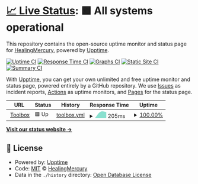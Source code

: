 # [📈 Live Status](https://status.zgriffin.com): <!--live status--> **🟩 All systems operational**

This repository contains the open-source uptime monitor and status page for [HealingMercury](https://status.zgriffin.com), powered by [Upptime](https://github.com/upptime/upptime).

[![Uptime CI](https://github.com/HealingMercury/upptime/workflows/Uptime%20CI/badge.svg)](https://github.com/HealingMercury/upptime/actions?query=workflow%3A%22Uptime+CI%22)
[![Response Time CI](https://github.com/HealingMercury/upptime/workflows/Response%20Time%20CI/badge.svg)](https://github.com/HealingMercury/upptime/actions?query=workflow%3A%22Response+Time+CI%22)
[![Graphs CI](https://github.com/HealingMercury/upptime/workflows/Graphs%20CI/badge.svg)](https://github.com/HealingMercury/upptime/actions?query=workflow%3A%22Graphs+CI%22)
[![Static Site CI](https://github.com/HealingMercury/upptime/workflows/Static%20Site%20CI/badge.svg)](https://github.com/HealingMercury/upptime/actions?query=workflow%3A%22Static+Site+CI%22)
[![Summary CI](https://github.com/HealingMercury/upptime/workflows/Summary%20CI/badge.svg)](https://github.com/HealingMercury/upptime/actions?query=workflow%3A%22Summary+CI%22)

With [Upptime](https://upptime.js.org), you can get your own unlimited and free uptime monitor and status page, powered entirely by a GitHub repository. We use [Issues](https://github.com/HealingMercury/upptime/issues) as incident reports, [Actions](https://github.com/HealingMercury/upptime/actions) as uptime monitors, and [Pages](https://status.zgriffin.com) for the status page.

<!--start: status pages-->
<!-- This summary is generated by Upptime (https://github.com/upptime/upptime) -->
<!-- Do not edit this manually, your changes will be overwritten -->
<!-- prettier-ignore -->
| URL | Status | History | Response Time | Uptime |
| --- | ------ | ------- | ------------- | ------ |
| <img alt="" src="https://icons.duckduckgo.com/ip3/toolbox.zgriffin.com.ico" height="13"> [Toolbox](https://toolbox.zgriffin.com) | 🟩 Up | [toolbox.yml](https://github.com/HealingMercury/upptime/commits/HEAD/history/toolbox.yml) | <details><summary><img alt="Response time graph" src="./graphs/toolbox/response-time-week.png" height="20"> 205ms</summary><br><a href="https://status.zgriffin.com/history/toolbox"><img alt="Response time 205" src="https://img.shields.io/endpoint?url=https%3A%2F%2Fraw.githubusercontent.com%2FHealingMercury%2Fupptime%2FHEAD%2Fapi%2Ftoolbox%2Fresponse-time.json"></a><br><a href="https://status.zgriffin.com/history/toolbox"><img alt="24-hour response time 205" src="https://img.shields.io/endpoint?url=https%3A%2F%2Fraw.githubusercontent.com%2FHealingMercury%2Fupptime%2FHEAD%2Fapi%2Ftoolbox%2Fresponse-time-day.json"></a><br><a href="https://status.zgriffin.com/history/toolbox"><img alt="7-day response time 205" src="https://img.shields.io/endpoint?url=https%3A%2F%2Fraw.githubusercontent.com%2FHealingMercury%2Fupptime%2FHEAD%2Fapi%2Ftoolbox%2Fresponse-time-week.json"></a><br><a href="https://status.zgriffin.com/history/toolbox"><img alt="30-day response time 205" src="https://img.shields.io/endpoint?url=https%3A%2F%2Fraw.githubusercontent.com%2FHealingMercury%2Fupptime%2FHEAD%2Fapi%2Ftoolbox%2Fresponse-time-month.json"></a><br><a href="https://status.zgriffin.com/history/toolbox"><img alt="1-year response time 205" src="https://img.shields.io/endpoint?url=https%3A%2F%2Fraw.githubusercontent.com%2FHealingMercury%2Fupptime%2FHEAD%2Fapi%2Ftoolbox%2Fresponse-time-year.json"></a></details> | <details><summary><a href="https://status.zgriffin.com/history/toolbox">100.00%</a></summary><a href="https://status.zgriffin.com/history/toolbox"><img alt="All-time uptime 100.00%" src="https://img.shields.io/endpoint?url=https%3A%2F%2Fraw.githubusercontent.com%2FHealingMercury%2Fupptime%2FHEAD%2Fapi%2Ftoolbox%2Fuptime.json"></a><br><a href="https://status.zgriffin.com/history/toolbox"><img alt="24-hour uptime 100.00%" src="https://img.shields.io/endpoint?url=https%3A%2F%2Fraw.githubusercontent.com%2FHealingMercury%2Fupptime%2FHEAD%2Fapi%2Ftoolbox%2Fuptime-day.json"></a><br><a href="https://status.zgriffin.com/history/toolbox"><img alt="7-day uptime 100.00%" src="https://img.shields.io/endpoint?url=https%3A%2F%2Fraw.githubusercontent.com%2FHealingMercury%2Fupptime%2FHEAD%2Fapi%2Ftoolbox%2Fuptime-week.json"></a><br><a href="https://status.zgriffin.com/history/toolbox"><img alt="30-day uptime 100.00%" src="https://img.shields.io/endpoint?url=https%3A%2F%2Fraw.githubusercontent.com%2FHealingMercury%2Fupptime%2FHEAD%2Fapi%2Ftoolbox%2Fuptime-month.json"></a><br><a href="https://status.zgriffin.com/history/toolbox"><img alt="1-year uptime 100.00%" src="https://img.shields.io/endpoint?url=https%3A%2F%2Fraw.githubusercontent.com%2FHealingMercury%2Fupptime%2FHEAD%2Fapi%2Ftoolbox%2Fuptime-year.json"></a></details>

<!--end: status pages-->

[**Visit our status website →**](https://status.zgriffin.com)

## 📄 License

- Powered by: [Upptime](https://github.com/upptime/upptime)
- Code: [MIT](./LICENSE) © [HealingMercury](https://status.zgriffin.com)
- Data in the `./history` directory: [Open Database License](https://opendatacommons.org/licenses/odbl/1-0/)

